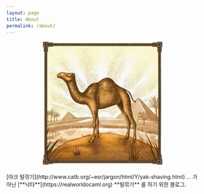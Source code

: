 ```yaml
---
layout: page
title: About
permalink: /about/
---
```

 <p align="center"><img src="/assets/img/caml.jpg"/> </p>
 [야크
 털깎기](http://www.catb.org/~esr/jargon/html/Y/yak-shaving.html)
 ... 가 아닌 [**낙타**](https://realworldocaml.org) **털깎기** 를 하기 위한 블로그.
